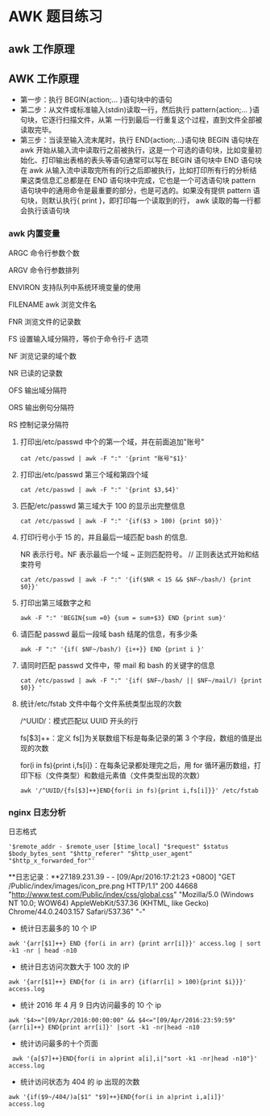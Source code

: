 # AWK 题目练习

## awk 工作原理

## AWK 工作原理

- 第一步：执行 BEGIN{action;… }语句块中的语句
- 第二步：从文件或标准输入(stdin)读取一行，然后执行 pattern{action;… }语句块，它逐行扫描文件，从第
  一行到最后一行重复这个过程，直到文件全部被读取完毕。
- 第三步：当读至输入流末尾时，执行 END{action;…}语句块 BEGIN 语句块在 awk 开始从输入流中读取行之前被执行，这是一个可选的语句块，比如变量初始化、打印输出表格的表头等语句通常可以写在 BEGIN 语句块中 END 语句块在 awk 从输入流中读取完所有的行之后即被执行，比如打印所有行的分析结果这类信息汇总都是在 END 语句块中完成，它也是一个可选语句块 pattern 语句块中的通用命令是最重要的部分，也是可选的。如果没有提供 pattern 语句块，则默认执行{ print }，即打印每一个读取到的行， awk 读取的每一行都会执行该语句块

### awk 内置变量

ARGC 命令行参数个数

ARGV 命令行参数排列

ENVIRON 支持队列中系统环境变量的使用

FILENAME awk 浏览文件名

FNR 浏览文件的记录数

FS 设置输入域分隔符，等价于命令行-F 选项

NF 浏览记录的域个数

NR 已读的记录数

OFS 输出域分隔符

ORS 输出例句分隔符

RS 控制记录分隔符

1. 打印出/etc/passwd 中个的第一个域，并在前面追加"账号"

   ```shell
   cat /etc/passwd | awk -F ":" '{print "账号"$1}'
   ```

2. 打印出/etc/passwd 第三个域和第四个域

   ```shell
   cat /etc/passwd | awk -F ":" '{print $3,$4}'
   ```

3. 匹配/etc/passwd 第三域大于 100 的显示出完整信息

   ```shell
   cat /etc/passwd | awk -F ":" '{if($3 > 100) {print $0}}'
   ```

4. 打印行号小于 15 的，并且最后一域匹配 bash 的信息.

   NR 表示行号。NF 表示最后一个域 ~ 正则匹配符号。 // 正则表达式开始和结束符号

   ```shell
   cat /etc/passwd | awk -F ":" '{if($NR < 15 && $NF~/bash/) {print $0}}'
   ```

5. 打印出第三域数字之和

   ```SHELL
   awk -F ":" 'BEGIN{sum =0} {sum = sum+$3} END {print sum}'
   ```

6. 请匹配 passwd 最后一段域 bash 结尾的信息，有多少条

   ```shell
   awk -F ":" '{if( $NF~/bash/) {i++}} END {print i }'
   ```

7. 请同时匹配 passwd 文件中，带 mail 和 bash 的关键字的信息

   ```shell
   cat /etc/passwd | awk -F ":" '{if( $NF~/bash/ || $NF~/mail/) {print $0}} '
   ```

8. 统计/etc/fstab 文件中每个文件系统类型出现的次数

   /^UUID/：模式匹配以 UUID 开头的行

   fs[$3]++：定义 fs[]为关联数组下标是每条记录的第 3 个字段，数组的值是出现的次数

   for(i in fs){print i,fs[i]}：在每条记录都处理完之后，用 for 循环遍历数组，打印下标（文件类型）和数组元素值（文件类型出现的次数）

   ```shell
   awk '/^UUID/{fs[$3]++}END{for(i in fs){print i,fs[i]}}' /etc/fstab
   ```

### nginx 日志分析

日志格式

`'$remote_addr - $remote_user [$time_local] "$request" $status $body_bytes_sent "$http_referer" "$http_user_agent" "$http_x_forwarded_for"'`

**日志记录：**27.189.231.39 - - [09/Apr/2016:17:21:23 +0800] "GET /Public/index/images/icon_pre.png HTTP/1.1" 200 44668 "http://www.test.com/Public/index/css/global.css" "Mozilla/5.0 (Windows NT 10.0; WOW64) AppleWebKit/537.36 (KHTML, like Gecko) Chrome/44.0.2403.157 Safari/537.36" "-"

- 统计日志最多的 10 个 IP

```shell
awk '{arr[$1]++} END {for(i in arr) {print arr[i]}}' access.log | sort -k1 -nr | head -n10
```

- 统计日志访问次数大于 100 次的 IP

```shell
awk '{arr[$1]++} END{for (i in arr) {if(arr[i] > 100){print $i}}}' access.log
```

- 统计 2016 年 4 月 9 日内访问最多的 10 个 ip

```shell
awk '$4>="[09/Apr/2016:00:00:00" && $4<="[09/Apr/2016:23:59:59" {arr[i]++} END{print arr[i]}' |sort -k1 -nr|head -n10
```

- 统计访问最多的十个页面

```shell
 awk '{a[$7]++}END{for(i in a)print a[i],i|"sort -k1 -nr|head -n10"}' access.log
```

- 统计访问状态为 404 的 ip 出现的次数

```shell
awk '{if($9~/404/)a[$1" "$9]++}END{for(i in a)print i,a[i]}' access.log
```
